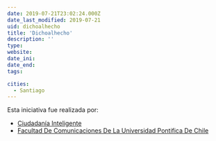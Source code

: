 ```yaml
---
date: 2019-07-21T23:02:24.000Z
date_last_modified: 2019-07-21
uid: dichoalhecho
title: 'Dichoalhecho'
description: ''
type: 
website: 
date_ini: 
date_end: 
tags:

cities: 
  - Santiago
---
```


Esta iniciativa fue realizada por:

- [Ciudadanía Inteligente](/organizaciones/ciudadania-inteligente)
- [Facultad De Comunicaciones De La Universidad Pontifica De Chile](/organizaciones/facultad-de-comunicaciones-de-la-universidad-pontifica-de-chile)

